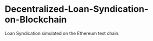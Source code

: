 # Decentralized-Loan-Syndication-on-Blockchain

Loan Syndication simulated on the Ethereum test chain.

